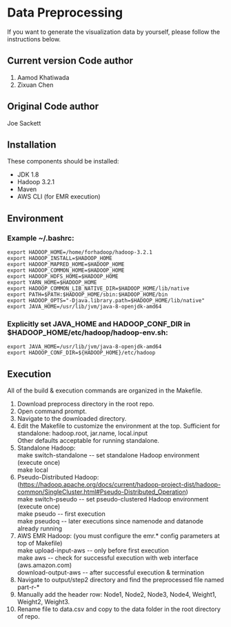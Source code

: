 # Data Preprocessing

If you want to generate the visualization data by yourself, please follow the instructions below.

## Current version Code author

1. Aamod Khatiwada
1. Zixuan Chen

## Original Code author

Joe Sackett

## Installation

These components should be installed:
* JDK 1.8
* Hadoop 3.2.1
* Maven
* AWS CLI (for EMR execution)

## Environment

### Example ~/.bashrc:

	export HADOOP_HOME=/home/forhadoop/hadoop-3.2.1
	export HADOOP_INSTALL=$HADOOP_HOME
	export HADOOP_MAPRED_HOME=$HADOOP_HOME
	export HADOOP_COMMON_HOME=$HADOOP_HOME
	export HADOOP_HDFS_HOME=$HADOOP_HOME
	export YARN_HOME=$HADOOP_HOME
	export HADOOP_COMMON_LIB_NATIVE_DIR=$HADOOP_HOME/lib/native
	export PATH=$PATH:$HADOOP_HOME/sbin:$HADOOP_HOME/bin
	export HADOOP_OPTS="-Djava.library.path=$HADOOP_HOME/lib/native"
	export JAVA_HOME=/usr/lib/jvm/java-8-openjdk-amd64


### Explicitly set JAVA_HOME and HADOOP_CONF_DIR in $HADOOP_HOME/etc/hadoop/hadoop-env.sh:
	export JAVA_HOME=/usr/lib/jvm/java-8-openjdk-amd64
	export HADOOP_CONF_DIR=${HADOOP_HOME}/etc/hadoop

## Execution

All of the build & execution commands are organized in the Makefile.
1. Download preprocess directory in the root repo.
1. Open command prompt.
1. Navigate to the downloaded directory.
1. Edit the Makefile to customize the environment at the top.
	Sufficient for standalone: hadoop.root, jar.name, local.input <br>
	Other defaults acceptable for running standalone.
1. Standalone Hadoop: <br>
	make switch-standalone		-- set standalone Hadoop environment (execute once) <br>
	make local
1. Pseudo-Distributed Hadoop: (https://hadoop.apache.org/docs/current/hadoop-project-dist/hadoop-common/SingleCluster.html#Pseudo-Distributed_Operation) <br>
	make switch-pseudo			-- set pseudo-clustered Hadoop environment (execute once) <br>
	make pseudo					-- first execution <br>
	make pseudoq				-- later executions since namenode and datanode already running <br> 
1. AWS EMR Hadoop: (you must configure the emr.* config parameters at top of Makefile) <br>
	make upload-input-aws		-- only before first execution <br>
	make aws					-- check for successful execution with web interface (aws.amazon.com) <br>
	download-output-aws			-- after successful execution & termination <br>
1. Navigate to output/step2 directory and find the preprocessed file named part-r-*
1. Manually add the header row: Node1, Node2, Node3, Node4, Weight1, Weight2, Weight3.
1. Rename file to data.csv and copy to the data folder in the root directory of repo.